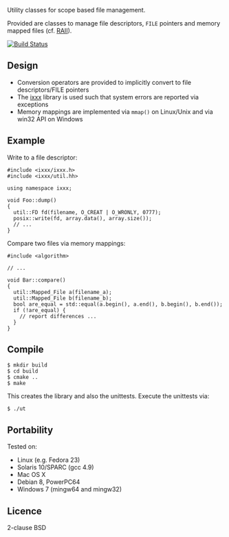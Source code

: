 Utility classes for scope based file management.

Provided are classes to manage file descriptors, `FILE`
pointers and memory mapped files (cf. [RAII][1]).

[![Build Status](https://travis-ci.org/gsauthof/libixxxutil.svg?branch=master)](https://travis-ci.org/gsauthof/libixxxutil)

## Design

- Conversion operators are provided to implicitly convert to
  file descriptors/FILE pointers
- The [ixxx][2] library is used such that system errors are
  reported via exceptions
- Memory mappings are implemented via `mmap()` on Linux/Unix and
  via win32 API on Windows

## Example

Write to a file descriptor:

    #include <ixxx/ixxx.h>
    #include <ixxx/util.hh>

    using namespace ixxx;

    void Foo::dump()
    {
      util::FD fd(filename, O_CREAT | O_WRONLY, 0777);
      posix::write(fd, array.data(), array.size());
      // ...
    }

Compare two files via memory mappings:

    #include <algorithm>

    // ...

    void Bar::compare()
    {
      util::Mapped_File a(filename_a);
      util::Mapped_File b(filename_b);
      bool are_equal = std::equal(a.begin(), a.end(), b.begin(), b.end());
      if (!are_equal) {
        // report differences ...
      }
    }

## Compile

    $ mkdir build
    $ cd build
    $ cmake ..
    $ make

This creates the library and also the unittests. Execute the unittests via:

    $ ./ut

## Portability

Tested on:

- Linux (e.g. Fedora 23)
- Solaris 10/SPARC (gcc 4.9)
- Mac OS X
- Debian 8, PowerPC64
- Windows 7 (mingw64 and mingw32)

## Licence

2-clause BSD

[1]: https://en.wikipedia.org/wiki/Resource_Acquisition_Is_Initialization
[2]: https://github.com/gsauthof/libixxx


